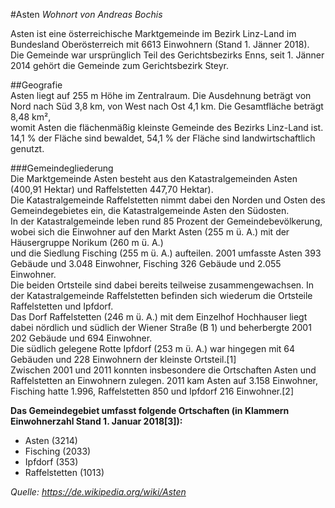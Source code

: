 #Asten
*Wohnort von Andreas Bochis*

Asten ist eine österreichische Marktgemeinde im Bezirk Linz-Land im Bundesland Oberösterreich mit 6613 Einwohnern (Stand 1. Jänner 2018).  
Die Gemeinde war ursprünglich Teil des Gerichtsbezirks Enns, seit 1. Jänner 2014 gehört die Gemeinde zum Gerichtsbezirk Steyr.  

##Geografie  
Asten liegt auf 255 m Höhe im Zentralraum. Die Ausdehnung beträgt von Nord nach Süd 3,8 km, von West nach Ost 4,1 km. Die Gesamtfläche beträgt 8,48 km²,   
womit Asten die flächenmäßig kleinste Gemeinde des Bezirks Linz-Land ist. 14,1 % der Fläche sind bewaldet, 54,1 % der Fläche sind landwirtschaftlich genutzt.  

###Gemeindegliederung  
Die Marktgemeinde Asten besteht aus den Katastralgemeinden Asten (400,91 Hektar) und Raffelstetten 447,70 Hektar).   
Die Katastralgemeinde Raffelstetten nimmt dabei den Norden und Osten des Gemeindegebietes ein, die Katastralgemeinde Asten den Südosten.   
In der Katastralgemeinde leben rund 85 Prozent der Gemeindebevölkerung, wobei sich die Einwohner auf den Markt Asten (255 m ü. A.) mit der Häusergruppe Norikum (260 m ü. A.)   
und die Siedlung Fisching (255 m ü. A.) aufteilen. 2001 umfasste Asten 393 Gebäude und 3.048 Einwohner, Fisching 326 Gebäude und 2.055 Einwohner.   
Die beiden Ortsteile sind dabei bereits teilweise zusammengewachsen. In der Katastralgemeinde Raffelstetten befinden sich wiederum die Ortsteile Raffelstetten und Ipfdorf.   
Das Dorf Raffelstetten (246 m ü. A.) mit dem Einzelhof Hochhauser liegt dabei nördlich und südlich der Wiener Straße (B 1) und beherbergte 2001 202 Gebäude und 694 Einwohner.   
Die südlich gelegene Rotte Ipfdorf (253 m ü. A.) war hingegen mit 64 Gebäuden und 228 Einwohnern der kleinste Ortsteil.[1]   
Zwischen 2001 und 2011 konnten insbesondere die Ortschaften Asten und Raffelstetten an Einwohnern zulegen. 2011 kam Asten auf 3.158 Einwohner,   
Fisching hatte 1.996, Raffelstetten 850 und Ipfdorf 216 Einwohner.[2]  

**Das Gemeindegebiet umfasst folgende Ortschaften (in Klammern Einwohnerzahl Stand 1. Januar 2018[3]):**  

* Asten (3214)
* Fisching (2033)
* Ipfdorf (353)
* Raffelstetten (1013)

*Quelle: https://de.wikipedia.org/wiki/Asten*  